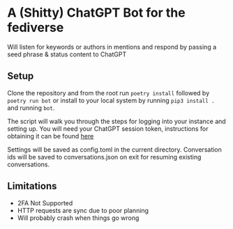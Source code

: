 # A (Shitty) ChatGPT Bot for the fediverse

Will listen for keywords or authors in mentions and respond by passing a seed phrase & status content to ChatGPT

## Setup

Clone the repository and from the root run `poetry install` followed by `poetry run bot` or
install to your local system by running `pip3 install .` and running `bot`.

The script will walk you through the steps for logging into your instance and setting up.
You will need your ChatGPT session token, instructions for obtaining it can be found [here](https://github.com/acheong08/ChatGPT/wiki)

Settings will be saved as config.toml in the current directory.
Conversation ids will be saved to conversations.json on exit for resuming existing conversations.

## Limitations

* 2FA Not Supported
* HTTP requests are sync due to poor planning
* Will probably crash when things go wrong
